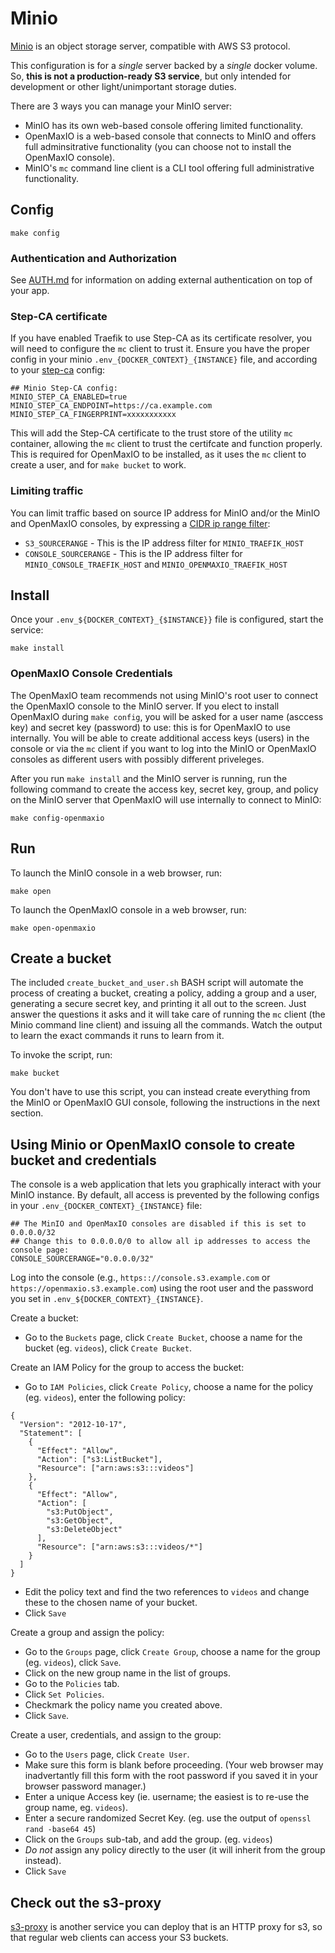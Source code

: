 # Minio

[Minio](https://github.com/minio/minio) is an object storage server, compatible
with AWS S3 protocol. 

This configuration is for a *single* server backed by a *single* docker volume.
So, **this is not a production-ready S3 service**, but only intended for
development or other light/unimportant storage duties.

There are 3 ways you can manage your MinIO server:
 * MinIO has its own web-based console offering limited functionality.
 * OpenMaxIO is a web-based console that connects to MinIO and offers
  full adminsitrative functionality (you can choose not to install the
  OpenMaxIO console).
 * MinIO's `mc` command line client is a CLI tool offering full
  administrative functionality.

## Config

```
make config
```

### Authentication and Authorization

See [AUTH.md](../AUTH.md) for information on adding external authentication on
top of your app.

### Step-CA certificate

If you have enabled Traefik to use Step-CA as its certificate
resolver, you will need to configure the `mc` client to trust it.
Ensure you have the proper config in your minio
`.env_{DOCKER_CONTEXT}_{INSTANCE}` file, and according to your
[step-ca](../step-ca) config:

```
## Minio Step-CA config:
MINIO_STEP_CA_ENABLED=true
MINIO_STEP_CA_ENDPOINT=https://ca.example.com
MINIO_STEP_CA_FINGERPRINT=xxxxxxxxxxx
```

This will add the Step-CA certificate to the trust store of the
utility `mc` container, allowing the `mc` client to trust the
certifcate and function properly. This is required for OpenMaxIO to be
installed, as it uses the `mc` client to create a user, and for
`make bucket` to work.

### Limiting traffic

You can limit traffic based on source IP address for MinIO and/or the
MinIO and OpenMaxIO consoles, by expressing a [CIDR ip range
filter](https://doc.traefik.io/traefik/middlewares/tcp/ipallowlist/):

 * `S3_SOURCERANGE` - This is the IP address filter for
   `MINIO_TRAEFIK_HOST`
 * `CONSOLE_SOURCERANGE` - This is the IP address filter for
   `MINIO_CONSOLE_TRAEFIK_HOST` and `MINIO_OPENMAXIO_TRAEFIK_HOST`

## Install

Once your `.env_${DOCKER_CONTEXT}_{$INSTANCE}}` file is configured,
start the service:

```
make install
```

### OpenMaxIO Console Credentials

The OpenMaxIO team recommends not using MinIO's root user to connect
the OpenMaxIO console to the MinIO server. If you elect to install
OpenMaxIO during `make config`, you will be asked for a user name
(asccess key) and secret key (password) to use: this is for OpenMaxIO
to use internally. You will be able to create additional access keys
(users) in the console or via the `mc` client if you want to log into
the MinIO or OpenMaxIO consoles as different users with possibly
different priveleges.

After you run `make install` and the MinIO server is running, run the
following command to create the access key, secret key, group, and
policy on the MinIO server that OpenMaxIO will use internally to
connect to MinIO:

```
make config-openmaxio
```

## Run

To launch the MinIO console in a web browser, run:

```
make open
```

To launch the OpenMaxIO console in a web browser, run:

```
make open-openmaxio
```

## Create a bucket

The included `create_bucket_and_user.sh` BASH script will automate the
process of creating a bucket, creating a policy, adding a group and a
user, generating a secure secret key, and printing it all out to the
screen. Just answer the questions it asks and it will take care of
running the `mc` client (the Minio command line client) and issuing
all the commands. Watch the output to learn the exact commands it runs
to learn from it.

To invoke the script, run:

```
make bucket
```

You don't have to use this script, you can instead create everything
from the MinIO or OpenMaxIO GUI console, following the instructions in
the next section.

## Using Minio or OpenMaxIO console to create bucket and credentials

The console is a web application that lets you graphically interact
with your MinIO instance. By default, all access is prevented by the
following configs in your `.env_{DOCKER_CONTEXT}_{INSTANCE}` file:

```
## The MinIO and OpenMaxIO consoles are disabled if this is set to 0.0.0.0/32
## Change this to 0.0.0.0/0 to allow all ip addresses to access the console page:
CONSOLE_SOURCERANGE="0.0.0.0/32"
```

Log into the console (e.g., `https:://console.s3.example.com` or
`https://openmaxio.s3.example.com`) using the root user and the
password you set in `.env_${DOCKER_CONTEXT}_{INSTANCE}`.

Create a bucket:

 * Go to the `Buckets` page, click `Create Bucket`, choose a name for the bucket
   (eg. `videos`), click `Create Bucket`.

Create an IAM Policy for the group to access the bucket:

 * Go to `IAM Policies`, click `Create Policy`, choose a name for the policy
   (eg. `videos`), enter the following policy:


```
{
  "Version": "2012-10-17",
  "Statement": [
    {
      "Effect": "Allow",
      "Action": ["s3:ListBucket"],
      "Resource": ["arn:aws:s3:::videos"]
    },
    {
      "Effect": "Allow",
      "Action": [
        "s3:PutObject",
        "s3:GetObject",
        "s3:DeleteObject"
      ],
      "Resource": ["arn:aws:s3:::videos/*"]
    }
  ]
}
```

 * Edit the policy text and find the two references to `videos` and change these
   to the chosen name of your bucket.
 * Click `Save`

Create a group and assign the policy:

 * Go to the `Groups` page, click `Create Group`, choose a name for the group
   (eg. `videos`), click `Save`.
 * Click on the new group name in the list of groups.
 * Go to the `Policies` tab.
 * Click `Set Policies`.
 * Checkmark the policy name you created above.
 * Click `Save`.

Create a user, credentials, and assign to the group:

 * Go to the `Users` page, click `Create User`.
 * Make sure this form is blank before proceeding. (Your web browser may
   inadvertantly fill this form with the root password if you saved it in your
   browser password manager.)
 * Enter a unique Access key (ie. username; the easiest is to re-use the group name, eg. `videos`).
 * Enter a secure randomized Secret Key. (eg. use the output of `openssl rand -base64 45`)
 * Click on the `Groups` sub-tab, and add the group. (eg. `videos`)
 * *Do not* assign any policy directly to the user (it will inherit from the group instead).
 * Click `Save`

## Check out the s3-proxy

[s3-proxy](../s3-proxy) is another service you can deploy that is an HTTP proxy
for s3, so that regular web clients can access your S3 buckets.

